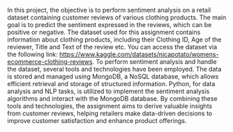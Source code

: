 In this project, the objective is to perform sentiment analysis on a retail dataset containing customer reviews of various clothing products. The main goal is to predict the sentiment expressed in the reviews, which can be positive or negative. The dataset used for this assignment contains information about clothing products, including their Clothing ID, Age of the reviewer, Title and Text of the review etc. You can access the dataset via the following link: https://www.kaggle.com/datasets/nicapotato/womens-ecommerce-clothing-reviews. To perform sentiment analysis and handle the dataset, several tools and technologies have been employed. The data is stored and managed using MongoDB, a NoSQL database, which allows efficient retrieval and storage of structured information. Python, for data analysis and NLP tasks, is utilized to implement the sentiment analysis algorithms and interact with the MongoDB database. By combining these tools and technologies, the assignment aims to derive valuable insights from customer reviews, helping retailers make data-driven decisions to improve customer satisfaction and enhance product offerings.
